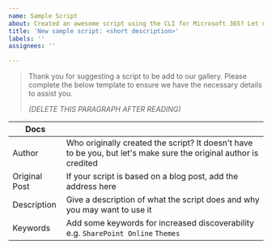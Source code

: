 ```yaml
---
name: Sample Script
about: Created an awesome script using the CLI for Microsoft 365? Let us know by submitting it to our Sample Scripts gallery
title: 'New sample script: <short description>'
labels: ''
assignees: ''

---
```


> Thank you for suggesting a script to be add to our gallery. Please complete the below template to ensure we have the necessary details to assist you.
>
> _(DELETE THIS PARAGRAPH AFTER READING)_
>

|Docs||
|-----|----|
|Author| Who originally created the script? It doesn't have to be you, but let's make sure the original author is credited |
|Original Post| If your script is based on a blog post, add the address here |
|Description| Give a description of what the script does and why you may want to use it |
|Keywords| Add some keywords for increased discoverability e.g. `SharePoint Online` `Themes` |
